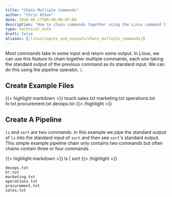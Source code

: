 ```yaml
---
title: "Chain Multiple Commands"
author: "Chris Albon"
date: 2018-06-17T00:00:00-07:00
description: "How to chain commands together using the Linux command line."
type: technical_note
draft: false
aliases: [/linux/inputs_and_outputs/chain_multiple_commands/]
---
```


Most commands take in some input and return some output. In Linux, we can use this feature to chain together multiple commands, each one taking the standard output of the previous command as its standard input. We can do this using the pipeline operator, `|`.

## Create Example Files

{{< highlight markdown >}}
touch sales.txt marketing.txt operations.txt hr.txt procurement.txt devops.txt
{{< /highlight >}}

## Create A Pipeline

`ls` and `sort` are two commands. In this example we pipe the standard output of `ls` into the standard input of `sort` and then see `sort`'s standard output. This simple example pipeline chain only contains two commands but often chains contain three or four commands.

{{< highlight markdown >}}
ls | sort
{{< /highlight >}}
```
devops.txt
hr.txt
marketing.txt
operations.txt
procurement.txt
sales.txt
```